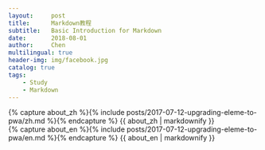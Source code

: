 ```yaml
---
layout:     post
title:      Markdown教程
subtitle:   Basic Introduction for Markdown
date:       2018-08-01
author:     Chen
multilingual: true
header-img: img/facebook.jpg
catalog: true
tags:
    - Study
    - Markdown
---
```


<!-- Chinese Version -->

<div class="zh post-container">
    {% capture about_zh %}{% include posts/2017-07-12-upgrading-eleme-to-pwa/zh.md %}{% endcapture %}
    {{ about_zh | markdownify }}
</div>



<!-- English Version -->

<div class="en post-container">
    {% capture about_en %}{% include posts/2017-07-12-upgrading-eleme-to-pwa/en.md %}{% endcapture %}
    {{ about_en | markdownify }}
</div>